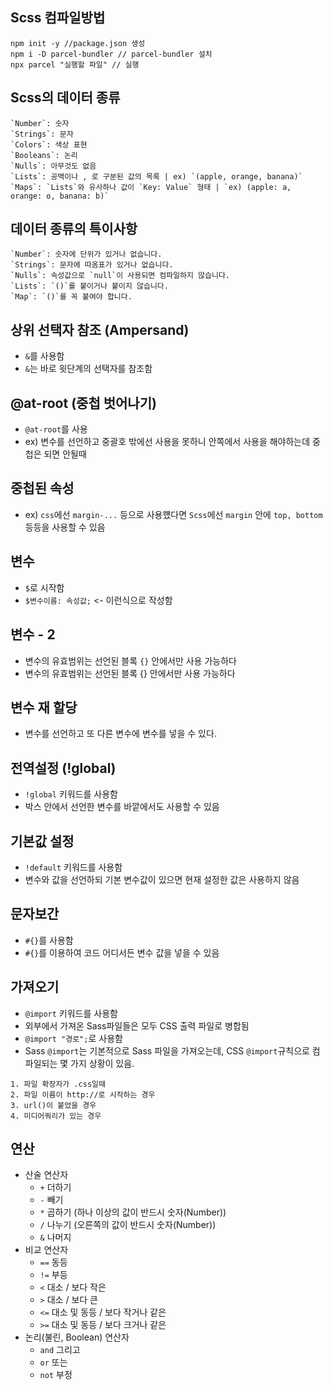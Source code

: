 ## Scss 컴파일방법

```
npm init -y //package.json 생성
npm i -D parcel-bundler // parcel-bundler 설치
npx parcel "실행할 파일" // 실행
```

## Scss의 데이터 종류

```
`Number`: 숫자
`Strings`: 문자
`Colors`: 색상 표현
`Booleans`: 논리
`Nulls`: 아무것도 없음
`Lists`: 공백이나 , 로 구분된 값의 목록 | ex) `(apple, orange, banana)`
`Maps`: `Lists`와 유사하나 값이 `Key: Value` 형태 | `ex) (apple: a, orange: o, banana: b)`
```

## 데이터 종류의 특이사항

```
`Number`: 숫자에 단위가 있거나 없습니다.
`Strings`: 문자에 따옴표가 있거나 없습니다.
`Nulls`: 속성값으로 `null`이 사용되면 컴파일하지 않습니다.
`Lists`: `()`를 붙이거나 붙이지 않습니다.
`Map`: `()`를 꼭 붙여야 합니다.
```

## 상위 선택자 참조 (Ampersand)

- `&`를 사용함
- `&`는 바로 윗단계의 선택자를 참조함

## @at-root (중첩 벗어나기)

- `@at-root`를 사용
- ex) 변수를 선언하고 중괄호 밖에선 사용을 못하니 안쪽에서 사용을 해야하는데 중첩은 되면 안될때

## 중첩된 속성

- ex) `css`에선 `margin-...` 등으로 사용헀다면 `Scss`에선 `margin` 안에 `top, bottom` 등등을 사용할 수 있음

## 변수

- `$`로 시작함
- `$변수이름: 속성값;` <- 이런식으로 작성함

## 변수 - 2

- 변수의 유효범위는 선언된 블록 `{}` 안에서만 사용 가능하다
- 변수의 유효범위는 선언된 블록 {} 안에서만 사용 가능하다

## 변수 재 할당

- 변수를 선언하고 또 다른 변수에 변수를 넣을 수 있다.

## 전역설정 (!global)

- `!global` 키워드를 사용함
- 박스 안에서 선언한 변수를 바깥에서도 사용할 수 있음

## 기본값 설정

- `!default` 키워드를 사용함
- 변수와 값을 선언하되 기본 변수값이 있으면 현재 설정한 값은 사용하지 않음

## 문자보간

- `#{}`를 사용함
- `#{}`를 이용하여 코드 어디서든 변수 값을 넣을 수 있음

## 가져오기

- `@import` 키워드를 사용함
- 외부에서 가져온 Sass파일들은 모두 CSS 출력 파일로 병합됨
- `@import "경로";`로 사용함
- Sass `@import`는 기본적으로 Sass 파일을 가져오는데, CSS `@import`규칙으로 컴파일되는 몇 가지 상황이 있음.

```
1. 파일 확장자가 .css일때
2. 파일 이름이 http://로 시작하는 경우
3. url()이 붙었을 경우
4. 미디어쿼리가 있는 경우
```

## 연산

- 산술 연산자
  - `+` 더하기
  - `-` 빼기
  - `*` 곱하기 (하나 이상의 값이 반드시 숫자(Number))
  - `/` 나누기 (오른쪽의 값이 반드시 숫자(Number))
  - `&` 나머지
- 비교 연산자
  - `==` 동등
  - `!=` 부등
  - `<` 대소 / 보다 작은
  - `>` 대소 / 보다 큰
  - `<=` 대소 및 동등 / 보다 작거나 같은
  - `>=` 대소 및 동등 / 보다 크거나 같은
- 논리(불린, Boolean) 연산자
  - `and` 그리고
  - `or` 또는
  - `not` 부정
